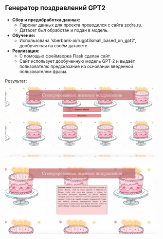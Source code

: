 ## Генератор поздравлений GPT2

* **Сбор и предобработка данных:**
  * Парсинг данных для проекта проводился с сайта [zedra.ru](https://zedra.ru/po-imenam/). 
  * Датасет был обработан и подан в модель.
* **Обучение:**
  * Использована 'sberbank-ai/rugpt3small_based_on_gpt2', дообученная на своём датасете.
* **Реализация:**
  * С помощью фреймворка Flask сделан сайт.
  * Сайт использует дообученную модель GPT-2 и выдаёт пользователю предсказание на основании введенной пользователем фразы.

Результат:
![](result/result1.png)

![](result/result2.png)